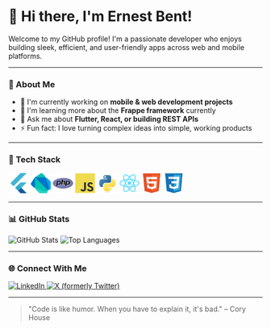 # 👋 Hi there, I'm Ernest Bent!
Welcome to my GitHub profile! I'm a passionate developer who enjoys building sleek, efficient, and user-friendly apps across web and mobile platforms.

---

### 🧠 About Me
- 🔭 I'm currently working on **mobile & web development projects**
- 🌱 I'm learning more about the **Frappe framework** currently
- 💬 Ask me about **Flutter, React, or building REST APIs**
- ⚡ Fun fact: I love turning complex ideas into simple, working products

---

### 🚀 Tech Stack
<p align="left">
  <img src="https://raw.githubusercontent.com/devicons/devicon/master/icons/flutter/flutter-original.svg" alt="Flutter" width="40" height="40"/>
  <img src="https://raw.githubusercontent.com/devicons/devicon/master/icons/dart/dart-original.svg" alt="Dart" width="40" height="40"/>
  <img src="https://raw.githubusercontent.com/devicons/devicon/master/icons/php/php-original.svg" alt="PHP" width="40" height="40"/>
  <img src="https://raw.githubusercontent.com/devicons/devicon/master/icons/javascript/javascript-original.svg" alt="JavaScript" width="40" height="40"/>
  <img src="https://raw.githubusercontent.com/devicons/devicon/master/icons/python/python-original.svg" alt="Python" width="40" height="40"/>
  <img src="https://raw.githubusercontent.com/devicons/devicon/master/icons/react/react-original.svg" alt="React" width="40" height="40"/>
  <img src="https://raw.githubusercontent.com/devicons/devicon/master/icons/html5/html5-original.svg" alt="HTML5" width="40" height="40"/>
  <img src="https://raw.githubusercontent.com/devicons/devicon/master/icons/css3/css3-original.svg" alt="CSS3" width="40" height="40"/>
</p>

---

### 📊 GitHub Stats
<p align="left">
  <img src="https://github-readme-stats.vercel.app/api?username=Ernestbent&show_icons=true&theme=radical" alt="GitHub Stats" height="150" />
  <img src="https://github-readme-stats.vercel.app/api/top-langs/?username=Ernestbent&layout=compact&theme=radical" alt="Top Languages" height="150" />
</p>

---

### 🌐 Connect With Me
<p align="left">
  <a href="https://www.linkedin.com/in/ernestbent/" target="_blank">
    <img src="https://raw.githubusercontent.com/rahuldkjain/github-profile-readme-generator/master/src/images/icons/Social/linked-in-alt.svg" alt="LinkedIn" height="30" width="40" />
  </a>
  <a href="https://x.com/OthienoBenedic2" target="_blank">
    <img src="https://raw.githubusercontent.com/rahuldkjain/github-profile-readme-generator/master/src/images/icons/Social/twitter.svg" alt="X (formerly Twitter)" height="30" width="40" />
  </a>
</p>

---

> "Code is like humor. When you have to explain it, it's bad." – Cory House
